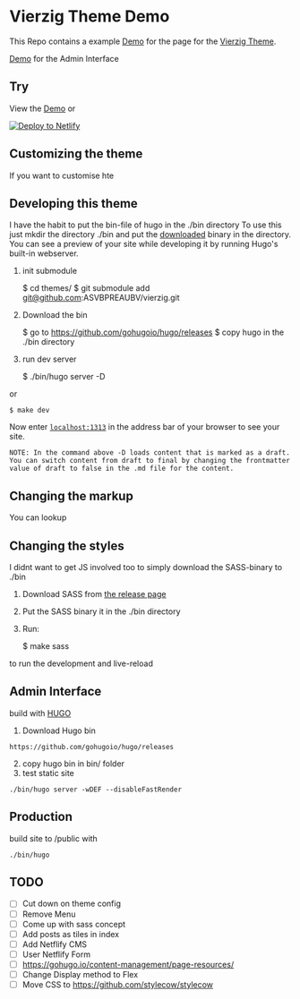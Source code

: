 # Vierzig Theme Demo

This Repo contains a example [Demo](https://vierzig-theme-demo.netlify.com/) for the page for the [Vierzig Theme](https://github.com/ASVBPREAUBV/vierzig).

[Demo](https://vierzig-theme-demo.netlify.com/admin) for the Admin Interface

## Try

View the [Demo](https://vierzig-theme-demo.netlify.com/) or

[![Deploy to Netlify](https://www.netlify.com/img/deploy/button.svg)](https://app.netlify.com/start/deploy?https://github.com/ASVBPREAUBV/vierzig-theme-demo)

## Customizing the theme

If you want to customise hte

## Developing this theme

I have the habit to put the bin-file of hugo in the ./bin directory
To use this just mkdir the directory ./bin and put the [downloaded](https://github.com/gohugoio/hugo/releases) binary in the directory.
You can see a preview of your site while developing it by running Hugo's built-in webserver.

1. init submodule
    
    $ cd themes/
    $ git submodule add git@github.com:ASVBPREAUBV/vierzig.git

2. Download the bin

    $ go to https://github.com/gohugoio/hugo/releases
    $ copy hugo in the ./bin directory

2. run dev server

    $ ./bin/hugo server -D

or

    $ make dev

Now enter [`localhost:1313`](http://localhost:1313/) in the address bar of your browser to see your site.

`NOTE: In the command above -D loads content that is marked as a draft. You can switch content from draft to final by changing the frontmatter value of draft to false in the .md file for the content.`

## Changing the markup

You can lookup 

## Changing the styles

I didnt want to get JS involved too to simply download the SASS-binary to ./bin

1. Download SASS from [the release page](https://github.com/sass/dart-sass/releases)
2. Put the SASS binary it in the ./bin directory
3. Run: 

    $ make sass

to run the development and live-reload


## Admin Interface

build with [HUGO](https://gohugo.io/)

1. Download Hugo bin
```
https://github.com/gohugoio/hugo/releases
```
2. copy hugo bin in bin/ folder
3. test static site
```
./bin/hugo server -wDEF --disableFastRender
```

## Production
build site to /public with
```
./bin/hugo 
```


## TODO

- [ ] Cut down on theme config
- [ ] Remove Menu
- [ ] Come up with sass concept
- [ ] Add posts as tiles in index
- [ ] Add Netflify CMS
- [ ] User Netflify Form
- [ ] https://gohugo.io/content-management/page-resources/
- [ ] Change Display method to Flex
- [ ] Move CSS to https://github.com/stylecow/stylecow